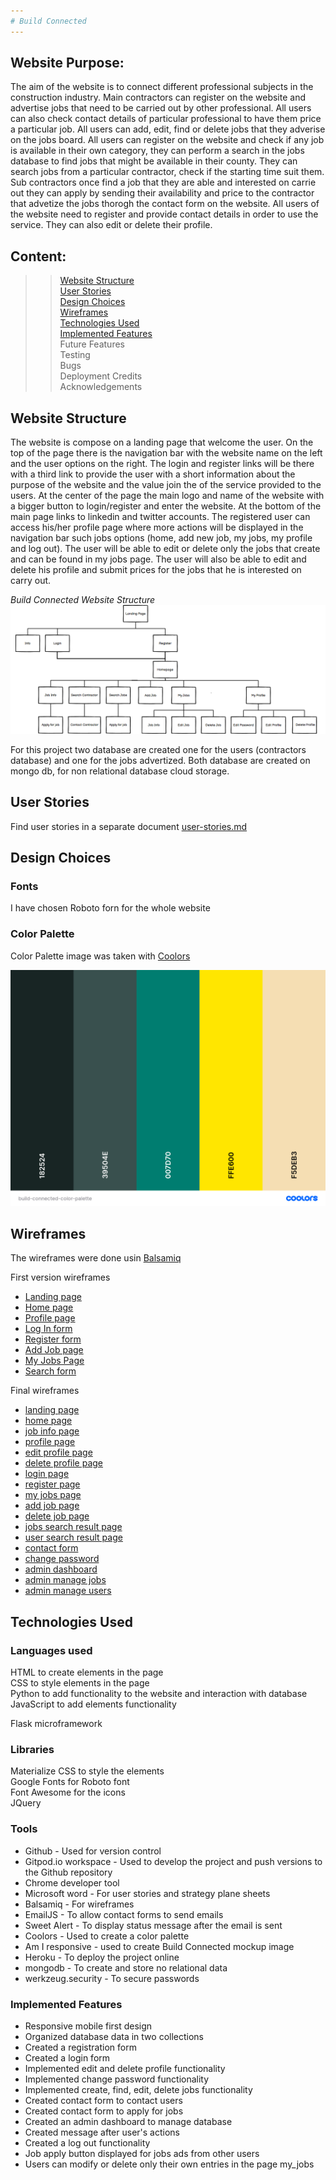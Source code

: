 ```yaml
---
# Build Connected
---
```

## Website Purpose:
The aim of the website is to connect different professional subjects in the construction industry. Main contractors can register on the website and advertise jobs that need to be carried out by other professional. All users can also check contact details of particular professional to have them price a particular job. All users can add, edit, find or delete jobs that they adverise on the jobs board.
All users can register on the website and check if any job is available in their own category, they can perform a search in the jobs database to find jobs that might be available in their county. They can search jobs from a particular contractor, check if the starting time suit them. Sub contractors once find a job that they are able and interested on carrie out they can apply by sending their availability and price to the contractor that advetize the jobs thorogh the contact form on the website.
All users of the website need to register and provide contact details in order to use the service. They can also edit or delete their profile.


## Content:
>> [Website Structure](#website-structure)  
>> [User Stories](#user-stories)  
>> [Design Choices](#design-choices)   
>> [Wireframes](#wireframes)   
>> [Technologies Used](#technologies-used)   
>> [Implemented Features](#implemented-features)  
>> Future Features  
>> Testing  
>> Bugs  
>> Deployment 
>> Credits  
>> Acknowledgements

## Website Structure

The website is compose on a landing page that welcome the user. On the top of the page there is the navigation bar with the website name on the left and the user options on the right. The login and register links will be there with a third link to provide the user with a short information about the purpose of the website and the value join the of the service provided to the users. At the center of the page the main logo and name of the website with a bigger button to login/register and enter the website.
At the bottom of the main page links to linkedin and twitter accounts.
The registered user can access his/her profile page where more actions will be displayed in the navigation bar such jobs options (home, add new job, my jobs, my profile and log out). The user will be able to edit or delete only the jobs that create and can be found in my jobs page. 
The user will also be able to edit and delete his profile and submit prices for the jobs that he is interested on carry out.  

*Build Connected Website Structure*
![](./lib/static/docs/website-structure.png)

For this project two database are created one for the users (contractors database) and one for the jobs advertized. Both database are created on mongo db, for non relational database cloud storage.

## User Stories  

Find user stories in a separate document [user-stories.md](./lib/static/docs/user-stories.md)

## Design Choices

### Fonts  
I have chosen Roboto forn for the whole website
### Color Palette  
Color Palette image was taken with [Coolors](https://coolors.co/)  

![](./lib/static/docs/build-connected-color-palette.png) 

## Wireframes
The wireframes were done usin [Balsamiq](https://balsamiq.com/)

First version wireframes

- [Landing page](./lib/static/docs/wireframes/first-version/landing-page.png)
- [Home page](./lib/static/docs/wireframes/first-version/homepage.png)
- [Profile page](./lib/static/docs/wireframes/first-version/profile-page.png)
- [Log In form](./lib/static/docs/wireframes/first-version/log-in-form.png)  
- [Register form](./lib/static/docs/wireframes/first-version/register-form.png) 
- [Add Job page](./lib/static/docs/wireframes/first-version/add-job-page.png)  
- [My Jobs Page](./lib/static/docs/wireframes/first-version/my-jobs-page.png)
- [Search form](./lib/static/docs/wireframes/first-version/perform-search.png)  

Final wireframes

- [landing page](./lib/static/docs/wireframes/final-version/updated-landing-page.png)  
- [home page](./lib/static/docs/wireframes/final-version/updated-homepage.png)
- [job info page](./lib/static/docs/wireframes/final-version/job-info.png)
- [profile page](./lib/static/docs/wireframes/final-version/updated-profile-page.png)
- [edit profile page](./lib/static/docs/wireframes/final-version/edit-profile.png)  
- [delete profile page](./lib/static/docs/wireframes/final-version/delete-profile-page.png)
- [login page](./lib/static/docs/wireframes/final-version/updated-login-page.png)  
- [register page](./lib/static/docs/wireframes/final-version/updated-register-page.png)
- [my jobs page](./lib/static/docs/wireframes/final-version/updated-my-jobs.png)
- [add job page](./lib/static/docs/wireframes/final-version/updated-add-job-page.png)
- [delete job page](./lib/static/docs/wireframes/final-version/delete-job-page.png)  
- [jobs search result page](./lib/static/docs/wireframes/final-version/jobs-search-result.png)
- [user search result page](./lib/static/docs/wireframes/final-version/user-search-result.png)  
- [contact form](./lib/static/docs/wireframes/final-version/contact-form.png) 
- [change password](./lib/static/docs/wireframes/final-version/change-password.png)
- [admin dashboard](./lib/static/docs/wireframes/final-version/admin-dashboard.png)  
- [admin manage jobs](./lib/static/docs/wireframes/final-version/admin-manage-jobs.png)  
- [admin manage users](./lib/static/docs/wireframes/final-version/admin-manage-users.png)  

## Technologies Used  

### Languages used

HTML to create elements in the page  
CSS to style elements in the page  
Python to add functionality to  the website and interaction with database  
JavaScript to add elements functionality  

Flask microframework
### Libraries  
Materialize CSS to style the elements  
Google Fonts for Roboto font  
Font Awesome for the icons  
JQuery
### Tools  
* Github - Used for version control
* Gitpod.io workspace - Used to develop the project and push versions to the Github repository  
* Chrome developer tool  
* Microsoft word - For user stories and strategy plane sheets  
* Balsamiq - For wireframes  
* EmailJS - To allow contact forms to send emails  
* Sweet Alert - To display status message after the email is sent  
* Coolors - Used to create a color palette  
* Am I responsive - used to create Build Connected mockup image
* Heroku - To deploy the project online
* mongodb - To create and store no relational data  
* werkzeug.security - To secure passwords  

### Implemented Features 

* Responsive mobile first design
* Organized database data in two collections
* Created a registration form
* Created a login form
* Implemented edit and delete profile functionality
* Implemented change password functionality
* Implemented create, find, edit, delete jobs functionality
* Created contact form to contact users
* Created contact form to apply for jobs
* Created an admin dashboard to manage database
* Created message after user's actions
* Created a log out functionality
* Job apply button displayed for jobs ads from other users
* Users can modify or delete only their own entries in the page my_jobs